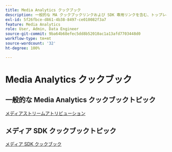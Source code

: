 ```yaml
---
title: Media Analytics クックブック
description: 一般的な MA クックブックリンクおよび SDK 専用リンクを含む、トップレベルクックブックページです。
exl-id: 5f26fbce-d861-4b38-8497-ce010082f3a7
feature: Media Analytics
role: User, Admin, Data Engineer
source-git-commit: 9ba64b68efec5dd8b52010ac1a13afd7703448d0
workflow-type: tm+mt
source-wordcount: '32'
ht-degree: 100%

---
```


# Media Analytics クックブック

## 一般的な Media Analytics クックブックトピック

[メディアストリームアトリビューション](/help/use-cases/media-analytics-cookbook/media-dimensions.md)

## メディア SDK クックブックトピック

[メディア SDK クックブック](/help/use-cases/cookbook/sdk-cookbook-overview.md)

